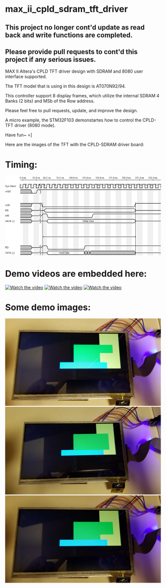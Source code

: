 # max_ii_cpld_sdram_tft_driver

## This project no longer cont'd update as read back and write functions are completed.

## Please provide pull requests to cont'd this project if any serious issues.

MAX II Altera's CPLD TFT driver design with SDRAM and 8080 user interface supported.

The TFT model that is using in this design is AT070N92/94.

This controller support 8 display frames, which utilize the internal SDRAM 4 Banks (2 bits) and MSb of the Row address.

Please feel free to pull requests, update, and improve the design.

A micro example, the STM32F103 demonstartes how to control the CPLD-TFT driver (8080 mode).

Have fun~ =]

Here are the images of the TFT with the CPLD-SDRAM driver board:

# Timing:
![Alt text](CPLD_SDRAM_IMG/8080_timing.png?raw=true "Title")

# Demo videos are embedded here:
[![Watch the video](https://img.youtube.com/vi/pepR1S5PcGI/0.jpg)](https://youtu.be/pepR1S5PcGI)
[![Watch the video](https://img.youtube.com/vi/cpD59P0xeOk/0.jpg)](https://youtu.be/cpD59P0xeOk)
[![Watch the video](https://img.youtube.com/vi/kqaz-9eUTyE/0.jpg)](https://youtu.be/kqaz-9eUTyE)

# Some demo images:
![Alt text](CPLD_SDRAM_IMG/cpld_sdram_tft_img1.jpg?raw=true "Title")
![Alt text](CPLD_SDRAM_IMG/cpld_sdram_tft_img2.jpg?raw=true "Title")
![Alt text](CPLD_SDRAM_IMG/cpld_sdram_tft_img3.jpg?raw=true "Title")


